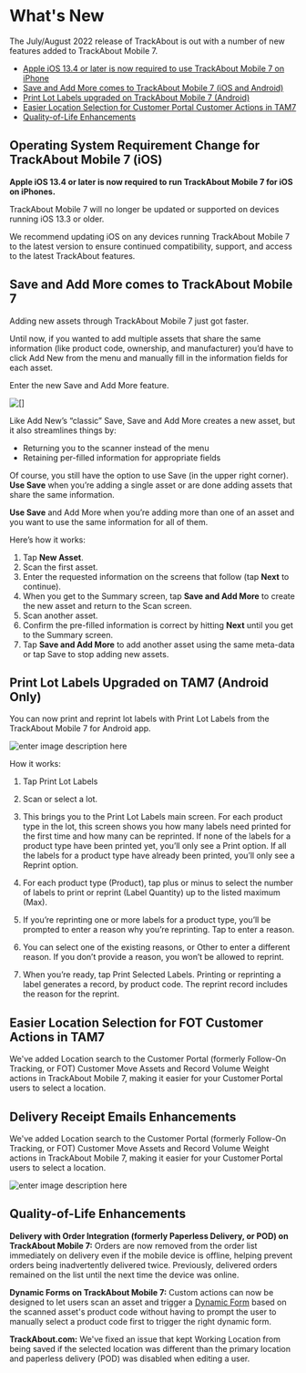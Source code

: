 # What's New

The July/August 2022 release of TrackAbout is out with a number of new features added to TrackAbout Mobile 7.

- [Apple iOS 13.4 or later is now required to use TrackAbout Mobile 7 on iPhone](#bm1)
- [Save and Add More comes to TrackAbout Mobile 7 (iOS and Android)](#bm2)
- [Print Lot Labels upgraded on TrackAbout Mobile 7 (Android)](#bm3)
- [Easier Location Selection for Customer Portal Customer Actions in TAM7](#bm4)
- [Quality-of-Life Enhancements](#bm5)





## <a id="bm1"> </a>Operating System Requirement Change for TrackAbout Mobile 7 (iOS)

**Apple iOS 13.4 or later is now required to run TrackAbout Mobile 7 for iOS on iPhones.**

TrackAbout Mobile 7 will no longer be updated or supported on devices running iOS 13.3 or older.

We recommend updating iOS on any devices running TrackAbout Mobile 7 to the latest version to ensure continued compatibility, support, and access to the latest TrackAbout features.



## <a id="bm2"> </a>Save and Add More comes to TrackAbout Mobile 7

Adding new assets through TrackAbout Mobile 7 just got faster.

Until now, if you wanted to add multiple assets that share the same information (like product code, ownership, and manufacturer) you’d have to click Add New from the menu and manually fill in the information fields for each asset.

Enter the new Save and Add More feature.

![\[\]](https://5113190.fs1.hubspotusercontent-na1.net/hubfs/5113190/image247.png)

Like Add New’s “classic” Save, Save and Add More creates a new asset, but it also streamlines things by:

-   Returning you to the scanner instead of the menu
-   Retaining per-filled information for appropriate fields

Of course, you still have the option to use Save (in the upper right corner).
**Use Save** when you’re adding a single asset or are done adding assets that share the same information.

**Use Save** and Add More when you’re adding more than one of an  asset and you want to use the same information for all of them.

Here’s how it works:

1.  Tap **New Asset**.
2.  Scan the first asset.
3.  Enter the requested information on the screens that follow (tap **Next** to continue).
4.  When you get to the Summary screen, tap **Save and Add More** to create the new asset and return to the Scan screen.
5.  Scan another asset.
6.  Confirm the pre-filled information is correct by hitting **Next** until you get to the Summary screen.
7.  Tap **Save and Add More** to add another asset using the same meta-data or tap Save to stop adding new assets.


## <a id="bm3"> </a>Print Lot Labels Upgraded on TAM7 (Android Only)

You can now print and reprint lot labels with Print Lot Labels from the TrackAbout Mobile 7 for Android app.

![enter image description here](https://5113190.fs1.hubspotusercontent-na1.net/hubfs/5113190/image248.png)

How it works:

1.  Tap Print Lot Labels
2.  Scan or select a lot.
3.  This brings you to the Print Lot Labels main screen. For each product type in the lot, this screen shows you how many labels need printed for the first time and how many can be reprinted.
If none of the labels for a product type have been printed yet, you’ll only see a Print option. 
If all the labels for a product type have already been printed, you’ll only see a Reprint option.

4.  For each product type (Product), tap plus or minus to select the number of labels to print or reprint (Label Quantity) up to the listed maximum (Max). 

5. If you’re reprinting one or more labels for a product type, you’ll be prompted to enter a reason why you’re reprinting. Tap to enter a reason.

6.  You can select one of the existing reasons, or Other to enter a different reason. 
If you don’t provide a reason, you won’t be allowed to reprint.

7.  When you’re ready, tap Print Selected Labels.
Printing or reprinting a label generates a record, by product code. The reprint record includes the reason for the reprint.






## <a id="bm4"> </a>Easier Location Selection for FOT Customer Actions in TAM7

We've added Location search to the Customer Portal (formerly Follow-On Tracking, or FOT) Customer Move Assets and Record Volume Weight actions in TrackAbout Mobile 7, making it easier for your Customer Portal users to select a location.


## <a id="bm5"> </a>Delivery Receipt Emails Enhancements

We've added Location search to the Customer Portal (formerly Follow-On Tracking, or FOT) Customer Move Assets and Record Volume Weight actions in TrackAbout Mobile 7, making it easier for your Customer Portal users to select a location.

![enter image description here](https://5113190.fs1.hubspotusercontent-na1.net/hubfs/5113190/image238.png)


## <a id="bm6"> </a>Quality-of-Life Enhancements

**Delivery with Order Integration (formerly Paperless Delivery, or POD) on TrackAbout Mobile 7:** Orders are now removed from the order list immediately on delivery even if the mobile device is offline, helping prevent orders being inadvertently delivered twice. Previously, delivered orders remained on the list until the next time the device was online.

**Dynamic Forms on TrackAbout Mobile 7:** Custom actions can now be designed to let users scan an asset and trigger a [Dynamic Form](https://meta.trackabout.com/wiki/Dynamic_Forms) based on the scanned asset's product code without having to prompt the user to manually select a product code first to trigger the right dynamic form.

**TrackAbout.com:** We've fixed an issue that kept Working Location from being saved if the selected location was different than the primary location and paperless delivery (POD) was disabled when editing a user.

